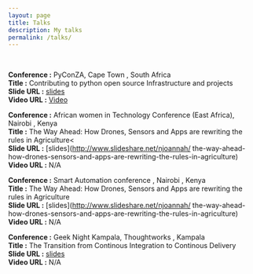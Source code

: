 ```yaml
---
layout: page
title: Talks
description: My talks
permalink: /talks/
---
```

<br>

<!-- <img src="{{ site.baseurl }}/index.jpg" title="Profile Picture" > -->
**Conference :** PyConZA, Cape Town , South Africa <br>
**Title :** Contributing to python open source Infrastructure and projects<br>
**Slide URL :** [slides](https://archive.org/details/pyconza2016-Contributing_to_python_open_source_Infrastructure_and_projects)<br>
**Video URL :** [Video](https://2016.za.pycon.org/talks/65/ )<br>

**Conference :** African women in Technology Conference (East Africa), Nairobi , Kenya<br>
**Title :** The Way Ahead: How Drones, Sensors and Apps are rewriting the rules in Agriculture<<br>
**Slide URL :** [slides](http://www.slideshare.net/njoannah/
the-way-ahead-how-drones-sensors-and-apps-are-rewriting-the-rules-in-agriculture)<br>
**Video URL :** N/A<br>

**Conference :** Smart Automation conference , Nairobi , Kenya<br>
**Title :** The Way Ahead: How Drones, Sensors and Apps are rewriting the rules in Agriculture<br>
**Slide URL :** [slides](http://www.slideshare.net/njoannah/
the-way-ahead-how-drones-sensors-and-apps-are-rewriting-the-rules-in-agriculture)<br>
**Video URL :** N/A<br>

**Conference :** Geek Night Kampala, Thoughtworks , Kampala<br>
**Title :** The Transition from Continous Integration to Continous Delivery<br>
**Slide URL :** [slides](http://www.slideshare.net/njoannah/transition-from-ci-to-cd)<br>
**Video URL :** N/A<br>